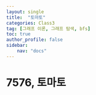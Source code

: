 ```yaml
---
layout: single
title:  "토마토"
categories: Class3
tag: [그래프 이론, 그래프 탐색, bfs]
toc: true
author_profile: false
sidebar: 
    nav: "docs"
---
```


# 7576, 토마토
